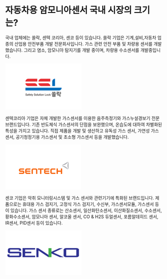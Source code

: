 # 자동차용 암모니아센서 국내 시장의 크기는?

국내 업체에는 쏠락, 센텍 코리아, 센코 등이 있습니다.
쏠락 기업은 기계,설비,자동차 업종의 산업용 안전부품 개발 전문회사입니다. 가스 관련 안전 부품 및 차량용 센서를 개발했습니다. 그리고 염소, 암모니아 탐지기를 개발 중이며, 차량용 수소센서를 개발중입니다.

![](./images/자동차용암모니아센서_Q12_2_1.PNG)

센텍코리아 기업은 자체 개발한 가스센서를 이용한 음주측정기와 가스누설경보기 전문 브랜드입니다. 기존 반도체식 가스센서의 단점을 보완했으며, 온습도에 대하여 차별화된 특성을 가지고 있습니다. 직접 제품을 개발 및 생산하고 유독성 가스 센서, 가연성 가스 센서, 공기청정기용 가스센서 및 초소형 가스센서 등을 개발했습니다.

![](./images/자동차용암모니아센서_Q12_2_1_.PNG)

센코 기업은 악취 모니터링시스템 및 가스 센서와 관련기기에 특화된 브랜드입니다. 제품으로는 휴대용 가스 검지기, 고정식 가스 검지기, 수신부, 가스센서모듈, 가스센서 등이 있습니다. 가스 센서 종류로는 산소센서, 일산화탄소센서, 이산화질소센서, 수소센서, 황화수소센서, 암모니아 센서, 알코올 센서, CO & H2S 듀얼센서, 포름알데히드 센서, IR센서, PID센서 등이 있습니다.

![](./images/자동차용암모니아센서_Q12_2_1__.PNG)